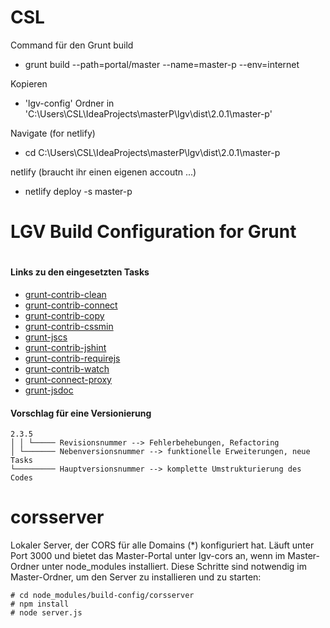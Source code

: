 CSL
=================

Command für den Grunt build

* grunt build --path=portal/master --name=master-p --env=internet

Kopieren 
* 'lgv-config' Ordner in 'C:\Users\CSL\IdeaProjects\masterP\lgv\dist\2.0.1\master-p'

Navigate (for netlify)
* cd C:\Users\CSL\IdeaProjects\masterP\lgv\dist\2.0.1\master-p

netlify (braucht ihr einen eigenen accoutn ...)
* netlify deploy -s master-p





# LGV Build Configuration for Grunt
#
#### Links zu den eingesetzten Tasks
- [grunt-contrib-clean](https://github.com/gruntjs/grunt-contrib-clean)
- [grunt-contrib-connect](https://github.com/gruntjs/grunt-contrib-connect)
- [grunt-contrib-copy](https://github.com/gruntjs/grunt-contrib-copy)
- [grunt-contrib-cssmin](https://github.com/gruntjs/grunt-contrib-cssmin)
- [grunt-jscs](https://github.com/jscs-dev/grunt-jscs)
- [grunt-contrib-jshint](https://github.com/gruntjs/grunt-contrib-jshint)
- [grunt-contrib-requirejs](https://github.com/gruntjs/grunt-contrib-requirejs)
- [grunt-contrib-watch](https://github.com/gruntjs/grunt-contrib-watch)
- [grunt-connect-proxy](https://github.com/drewzboto/grunt-connect-proxy)
- [grunt-jsdoc](https://github.com/krampstudio/grunt-jsdoc)

#### Vorschlag für eine Versionierung
```
2.3.5
│ │ └───── Revisionsnummer --> Fehlerbehebungen, Refactoring
│ └─────── Nebenversionsnummer --> funktionelle Erweiterungen, neue Tasks
└───────── Hauptversionsnummer --> komplette Umstrukturierung des Codes
```

# corsserver

Lokaler Server, der CORS für alle Domains (*) konfiguriert hat. Läuft unter Port 3000 und bietet das Master-Portal unter lgv-cors an, wenn im Master-Ordner unter node_modules installiert.
Diese Schritte sind notwendig im Master-Ordner, um den Server zu installieren und zu starten:

```
# cd node_modules/build-config/corsserver
# npm install
# node server.js
```
